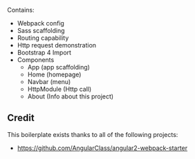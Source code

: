 Contains:

* Webpack config
* Sass scaffolding
* Routing capability
* Http request demonstration
* Bootstrap 4 Import
* Components
    * App (app scaffolding)
    * Home (homepage)
    * Navbar (menu)
    * HttpModule (Http call)
    * About (Info about this project)

## Credit

This boilerplate exists thanks to all of the following projects:

* https://github.com/AngularClass/angular2-webpack-starter
